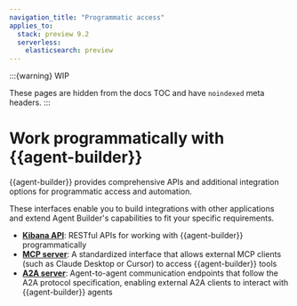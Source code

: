```yaml
---
navigation_title: "Programmatic access"
applies_to:
  stack: preview 9.2
  serverless:
    elasticsearch: preview
---
```


:::{warning}
WIP

These pages are hidden from the docs TOC and have `noindexed` meta headers.
:::

# Work programmatically with {{agent-builder}}

{{agent-builder}} provides comprehensive APIs and additional integration options for programmatic access and automation.

These interfaces enable you to build integrations with other applications and extend Agent Builder's capabilities to fit your specific requirements.

- **[Kibana API](kibana-api.md)**: RESTful APIs for working with {{agent-builder}} programmatically
- **[MCP server](mcp-server.md)**: A standardized interface that allows external MCP clients (such as Claude Desktop or Cursor) to access {{agent-builder}} tools
- **[A2A server](a2a-server.md)**: Agent-to-agent communication endpoints that follow the A2A protocol specification, enabling external A2A clients to interact with {{agent-builder}} agents

